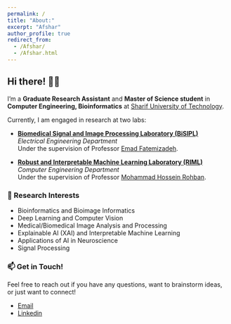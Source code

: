 ```yaml
---
permalink: /
title: "About:"
excerpt: "Afshar"
author_profile: true
redirect_from:
  - /Afshar/
  - /Afshar.html
---
```



## Hi there! 👋🏻

I’m a **Graduate Research Assistant** and **Master of Science student** in **Computer Engineering, Bioinformatics** at [Sharif University of Technology](https://en.sharif.edu/).

Currently, I am engaged in research at two labs:

- **[Biomedical Signal and Image Processing Laboratory (BiSIPL)](https://ee.sharif.edu/~fatemizadeh/)**  
  *Electrical Engineering Department*  
  Under the supervision of Professor [Emad Fatemizadeh](https://ee.sharif.edu/~fatemizadeh/).

- **[Robust and Interpretable Machine Learning Laboratory (RIML)](https://rohban-lab.github.io/)**  
  *Computer Engineering Department*  
  Under the supervision of Professor [Mohammad Hossein Rohban](http://sharif.ir/~rohban/).

### 🧠 Research Interests

- Bioinformatics and Bioimage Informatics
- Deep Learning and Computer Vision
- Medical/Biomedical Image Analysis and Processing
- Explainable AI (XAI) and Interpretable Machine Learning
- Applications of AI in Neuroscience
- Signal Processing

### 📫 Get in Touch!

Feel free to reach out if you have any questions, want to brainstorm ideas, or just want to connect!
- [Email](mailto:prs_a@yahoo.com)
- [Linkedin](https://www.linkedin.com/in/afsharprs/)
